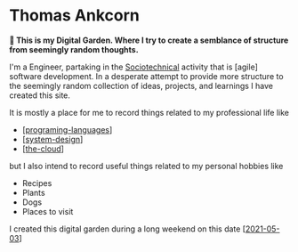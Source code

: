 # Thomas Ankcorn

**👋 This is my Digital Garden. Where I try to create a semblance of structure from seemingly random thoughts.**

I'm a Engineer, partaking in the [Sociotechnical](https://www.interaction-design.org/literature/topics/socio-technical-systems) activity that is [agile] software development. In a desperate attempt to provide more structure to the seemingly random collection of ideas, projects, and learnings I have created this site. 

It is mostly a place for me to record things related to my professional life like

* [[programing-languages]]
* [[system-design]]
* [[the-cloud]]

but I also intend to record useful things related to my personal hobbies like

* Recipes
* Plants
* Dogs
* Places to visit

I created this digital garden during a long weekend on this date [[2021-05-03]]

[//begin]: # "Autogenerated link references for markdown compatibility"
[programing-languages]: professional/programing-languages "programing-languages"
[system-design]: professional/system-design "system-design"
[the-cloud]: professional/the-cloud "the-cloud"
[2021-05-03]: journal/2021-05-03 "Monday, May 3, 2021"
[//end]: # "Autogenerated link references"
